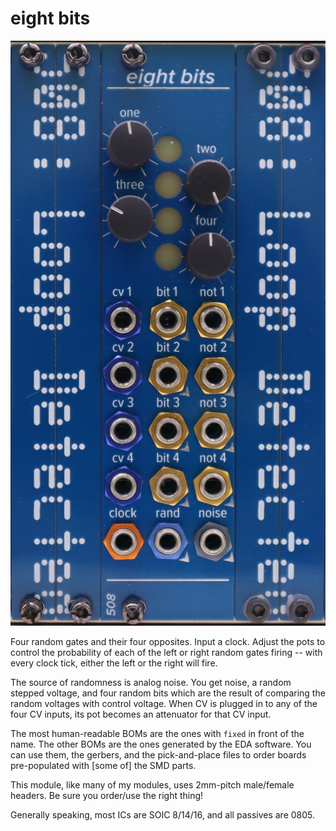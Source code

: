 # eight bits

<img src="8-bits.jpg" width=600>

Four random gates and their four opposites. Input a clock. Adjust the pots to control the probability of each of the left or right random gates firing -- with every clock tick, either the left or the right will fire.

The source of randomness is analog noise. You get noise, a random stepped voltage, and four random bits which are the result of comparing the random voltages with control voltage. When CV is plugged in to any of the four CV inputs, its pot becomes an attenuator for that CV input. 

The most human-readable BOMs are the ones with `fixed` in front of the name. The other BOMs are the ones generated by the EDA software. You can use them, the gerbers, and the pick-and-place files to order boards pre-populated with [some of] the SMD parts.

This module, like many of my modules, uses 2mm-pitch male/female headers. Be sure you order/use the right thing!

Generally speaking, most ICs are SOIC 8/14/16, and all passives are 0805.
